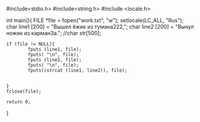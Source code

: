 #include<stdio.h>
#include<string.h>
#include <locale.h>

int main(){
    FILE *file = fopen("work.txt", "w");
    setlocale(LC_ALL, "Rus");
    char line1 [200] = "Вышел ёжик из тумана222,";
    char line2 [200] = "Вынул ножик из карман3а.";
    //char str[500];

    if (file != NULL){
            fputs (line1, file);
            fputs( "\n", file);
            fputs (line2, file);
            fputs( "\n", file);
            fputs((strcat (line1, line2)), file);


    }
    fclose(file);

    return 0;

}
